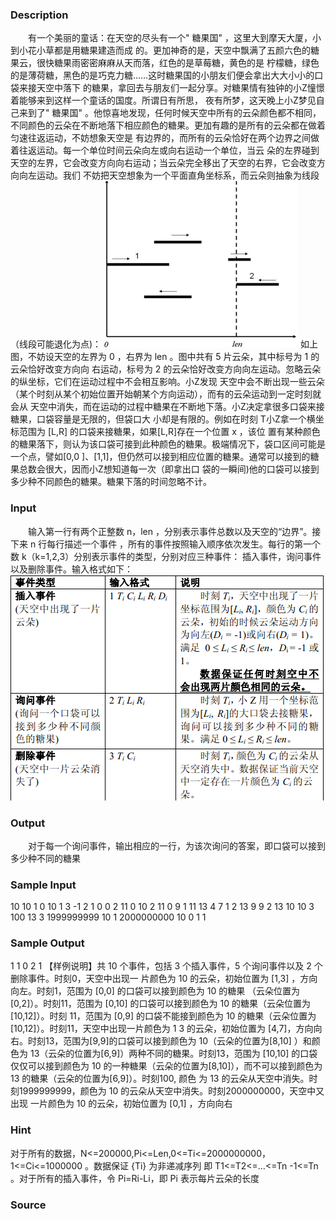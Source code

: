 
### Description
　　有一个美丽的童话：在天空的尽头有一个" 糖果国" ，这里大到摩天大厦，小到小花小草都是用糖果建造而成
的。更加神奇的是，天空中飘满了五颜六色的糖果云，很快糖果雨密密麻麻从天而落，红色的是草莓糖，黄色的是
柠檬糖，绿色的是薄荷糖，黑色的是巧克力糖……这时糖果国的小朋友们便会拿出大大小小的口袋来接天空中落下
的糖果，拿回去与朋友们一起分享。对糖果情有独钟的小Z憧憬着能够来到这样一个童话的国度。所谓日有所思，
夜有所梦，这天晚上小Z梦见自己来到了" 糖果国" 。他惊喜地发现，任何时候天空中所有的云朵颜色都不相同，
不同颜色的云朵在不断地落下相应颜色的糖果。更加有趣的是所有的云朵都在做着匀速往返运动，不妨想象天空是
有边界的，而所有的云朵恰好在两个边界之间做着往返运动。每一个单位时间云朵向左或向右运动一个单位，当云
朵的左界碰到天空的左界，它会改变方向向右运动；当云朵完全移出了天空的右界，它会改变方向向左运动。我们
不妨把天空想象为一个平面直角坐标系，而云朵则抽象为线段（线段可能退化为点)：
![](/JudgeOnline/upload/201604/无标题.png)
如上图，不妨设天空的左界为 0 ，右界为 len 。图中共有 5 片云朵，其中标号为 1 的云朵恰好改变方向向
右运动，标号为 2 的云朵恰好改变方向向左运动。忽略云朵的纵坐标，它们在运动过程中不会相互影响。小Z发现
天空中会不断出现一些云朵（某个时刻从某个初始位置开始朝某个方向运动），而有的云朵运动到一定时刻就会从
天空中消失，而在运动的过程中糖果在不断地下落。小Z决定拿很多口袋来接糖果，口袋容量是无限的，但袋口大
小却是有限的。例如在时刻 T小Z拿一个横坐标范围为 [L,R] 的口袋来接糖果，如果[L,R]存在一个位置 x ，该位
置有某种颜色的糖果落下，则认为该口袋可接到此种颜色的糖果。极端情况下，袋口区间可能是一个点，譬如[0,0
]、[1,1]，但仍然可以接到相应位置的糖果。通常可以接到的糖果总数会很大，因而小Z想知道每一次（即拿出口
袋的一瞬间)他的口袋可以接到多少种不同颜色的糖果。糖果下落的时间忽略不计。
### Input
　　输入第一行有两个正整数 n，len ，分别表示事件总数以及天空的“边界”。接下来 n 行每行描述一个事件
，所有的事件按照输入顺序依次发生。每行的第一个数 k（k=1,2,3）分别表示事件的类型，分别对应三种事件：
插入事件，询问事件以及删除事件。输入格式如下：
![](/JudgeOnline/upload/201604/fff.png)

### Output
　　对于每一个询问事件，输出相应的一行，为该次询问的答案，即口袋可以接到多少种不同的糖果
### Sample Input
10 10
1 0 10 1 3 -1
2 1 0 0
2 11 0 10
2 11 0 9
1 11 13 4 7 1
2 13 9 9
2 13 10 10
3 100 13
3 1999999999 10
1 2000000000 10 0 1 1
### Sample Output
1
1
0
2
1
【样例说明】共 10 个事件，包括 3 个插入事件，5 个询问事件以及 2 个删除事件。时刻0，天空中出现一
片颜色为 10 的云朵，初始位置为 [1,3] ，方向向左。时刻1，范围为 [0,0] 的口袋可以接到颜色为 10 的糖果
（云朵位置为[0,2]）。时刻11，范围为 [0,10] 的口袋可以接到颜色为 10 的糖果（云朵位置为[10,12]）。时刻
11，范围为 [0,9] 的口袋不能接到颜色为 10 的糖果（云朵位置为[10,12]）。时刻11，天空中出现一片颜色为 1
3 的云朵，初始位置为 [4,7]，方向向右。时刻13，范围为[9,9]的口袋可以接到颜色为 10（云朵的位置为[8,10]
）和颜色为 13（云朵的位置为[6,9]）两种不同的糖果。时刻13，范围为 [10,10] 的口袋仅仅可以接到颜色为 10
 的一种糖果（云朵的位置为[8,10]），而不可以接到颜色为 13 的糖果（云朵的位置为[6,9]）。时刻100, 颜色
为 13 的云朵从天空中消失。时刻1999999999，颜色为 10 的云朵从天空中消失。时刻2000000000，天空中又出现
一片颜色为 10 的云朵，初始位置为 [0,1] ，方向向右
### Hint
对于所有的数据，N<=200000,Pi<=Len,0<=Ti<=2000000000，1<=Ci<=1000000 。数据保证 {Ti} 为非递减序列
即 T1<=T2<=…<=Tn -1<=Tn 。对于所有的插入事件，令 Pi=Ri-Li，即 Pi 表示每片云朵的长度
### Source
